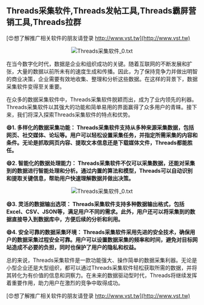 ## **Threads采集软件,Threads发帖工具,Threads霸屏营销工具,Threads拉群**

[😍想了解推广相关软件的朋友请登录 http://www.vst.tw](http://www.vst.tw)

 <center><img src="https://vst.tw/MP4/tuiguang/png/0.png" alt="Threads采集软件_0.txt"></center>

在当今数字化时代，数据是企业和组织成功的关键。随着互联网的不断发展和扩张，大量的数据以前所未有的速度生成和传播。因此，为了保持竞争力并做出明智的商业决策，企业需要有效地收集、整理和分析这些数据。在这样的背景下，数据采集软件变得至关重要。

在众多的数据采集软件中，Threads采集软件脱颖而出，成为了业内领先的利器。Threads采集软件以其强大的功能和简单易用的界面赢得了众多用户的青睐。接下来，我们将深入探索Threads采集软件的特点和优势。

**😄1. 多样化的数据采集功能： Threads采集软件支持从多种来源采集数据，包括网页、社交媒体、论坛等。用户可以轻松设置采集任务，并指定所需采集的内容和条件。无论是抓取网页内容、提取文本信息还是下载媒体文件，Threads都能胜任。**

**😄2. 智能化的数据处理能力： Threads采集软件不仅可以采集数据，还能对采集到的数据进行智能处理和分析。通过内置的算法和模型，Threads可以自动识别和提取关键信息，帮助用户快速理解数据并做出决策。**

 <center><img src="https://vst.tw/MP4/tuiguang/png/8.png" alt="Threads采集软件_0.txt"></center>

**😄3. 灵活的数据输出选项： Threads采集软件支持多种数据输出格式，包括Excel、CSV、JSON等，满足用户不同的需求。此外，用户还可以将采集到的数据直接导入到数据库中，方便后续的分析和利用。**

**😄4. 安全可靠的数据采集环境： Threads采集软件采用先进的安全技术，确保用户的数据采集过程安全可靠。用户可以设置数据采集的频率和时间，避免对目标网站造成不必要的负担，同时也保护了用户的隐私和权益。**

总的来说，Threads采集软件是一款功能强大、操作简单的数据采集利器。无论是小型企业还是大型组织，都可以通过Threads采集软件轻松获取所需的数据，并将其转化为有价值的信息和洞察力。在未来的数据驱动型时代，Threads将继续发挥着重要作用，助力用户在激烈的竞争中取得成功。

[😍想了解推广相关软件的朋友请登录 http://www.vst.tw](http://www.vst.tw)



